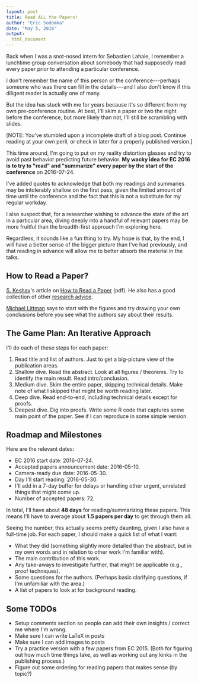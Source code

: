 ```yaml
---
layout: post
title: Read ALL the Papers!
author: "Eric Sodomka"
date: "May 5, 2016"
output: 
  html_document
---
```




Back when I was a snot-nosed intern for Sebastien Lahaie, I remember a lunchtime group conversation about somebody that had supposedly read every paper prior to attending a particular conference. 

<!--- 
Back when I was a snot-nosed intern for [Sébastien Lahaie](http://slahaie.net/), I remember a lunchtime group conversation about somebody that had supposedly *read every paper* prior to attending a particular conference. 
--->

I don't remember the name of this person or the conference---perhaps someone who was there can fill in the details---and I also don't know if this diligent reader is actually one of many. 

But the idea has stuck with me for years because it's so different from my own pre-conference routine. At best, I'll skim a paper or two the night before the conference, but more likely than not, I'll still be scrambling with slides.

[NOTE: You've stumbled upon a incomplete draft of a blog post. Continue reading at your own peril, or check in later for a properly published version.]

This time around, I'm going to put on my reality distortion glasses and try to avoid past behavior predicting future behavior. **My wacky idea for EC 2016 is to try to "read" and "summarize" every paper by the start of the conference** on 2016-07-24. 

I've added quotes to acknowledge that both my readings and summaries may be intolerably shallow on the first pass, given the limited amount of time until the conference and the fact that this is not a substitute for my regular workday. 

I also suspect that, for a researcher wishing to advance the state of the art in a particular area, diving deeply into a handful of relevant papers may be more fruitful than the breadth-first approach I'm exploring here.

Regardless, it sounds like a fun thing to try. My hope is that, by the end, I will have a better sense of the bigger picture than I've had previously, and that reading in advance will allow me to better absorb the material in the talks.

## How to Read a Paper?

[S. Keshav](http://blizzard.cs.uwaterloo.ca/keshav/wiki/index.php/Main_Page)'s article on [How to Read a Paper](http://blizzard.cs.uwaterloo.ca/keshav/home/Papers/data/07/paper-reading.pdf) (pdf). He also has a good collection of other [research advice](http://blizzard.cs.uwaterloo.ca/keshav/wiki/index.php/Advice).

[Michael Littman](http://cs.brown.edu/~mlittman/) says to start with the figures and try drawing your own conclusions before you see what the authors say about their results.




## The Game Plan: An Iterative Approach



I'll do each of these steps for each paper:

1. Read title and list of authors. Just to get a big-picture view of the publication areas.
1. Shallow dive. Read the abstract. Look at all figures / theorems. Try to identify the main result. Read intro/conclusion.
1. Medium dive. Skim the entire paper, skipping technical details. Make note of what I skipped that might be worth reading later.
1. Deep dive. Read end-to-end, including technical details except for proofs.
1. Deepest dive. Dig into proofs. Write some R code that captures some main point of the paper. See if I can reproduce in some simple version.


## Roadmap and Milestones


Here are the relevant dates:

* EC 2016 start date: 2016-07-24.
* Accepted papers announcement date: 2016-05-10. 
* Camera-ready due date: 2016-05-30.
* Day I'll start reading: 2016-05-30.
* I'll add in a 7-day buffer for delays or handling other urgent, unrelated things that might come up.
* Number of accepted papers: 72.

In total, I'll have about **48 days** for reading/summarizing these papers. This means I'll have to average about **1.5 papers per day** to get through them all.

Seeing the number, this actually seems pretty daunting, given I also have a full-time job. For each paper, I should make a quick list of what I want:

* What they did (something slightly more detailed than the abstract, but in my own words and in relation to other work I'm familiar with).
* The main contribution of this work.
* Any take-aways to investigate further, that might be applicable (e.g., proof techniques).
* Some questions for the authors. (Perhaps basic clarifying questions, if I'm unfamiliar with the area.)
* A list of papers to look at for background reading.


## Some TODOs

* Setup comments section so people can add their own insights / correct me where I'm wrong.
* Make sure I can write LaTeX in posts
* Make sure I can add images to posts
* Try a practice version with a few papers from EC 2015. (Both for figuring out how much time things take, as well as working out any kinks in the publishing process.)
* Figure out some ordering for reading papers that makes sense (by topic?)

